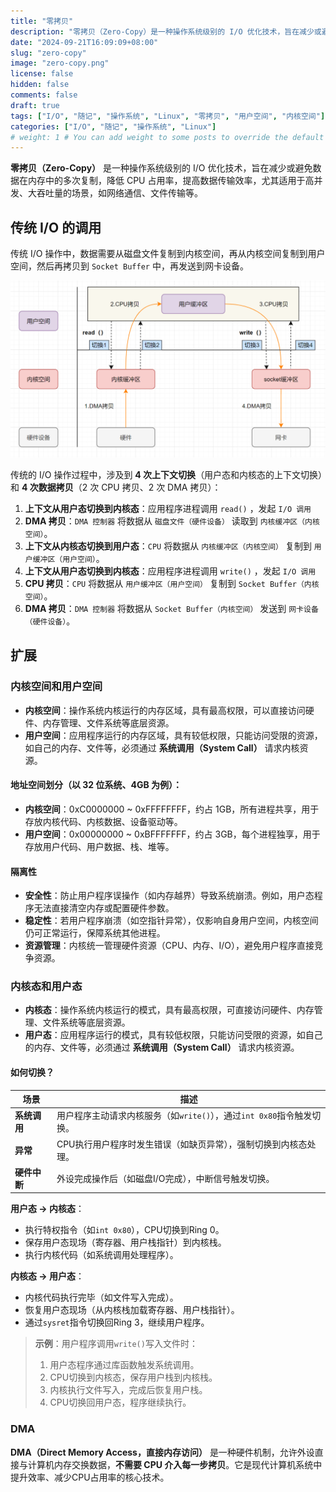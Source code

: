 ```yaml
---
title: "零拷贝"
description: "​零拷贝（Zero-Copy）是一种操作系统级别的 I/O 优化技术，旨在减少或避免数据在内存中的多次复制，降低 CPU 占用率，提高数据传输效率，尤其适用于高并发、大吞吐量的场景，如网络通信、文件传输等。"
date: "2024-09-21T16:09:09+08:00"
slug: "zero-copy"
image: "zero-copy.png"
license: false
hidden: false
comments: false
draft: true
tags: ["I/O", "随记", "操作系统", "Linux", "零拷贝", "用户空间", "内核空间"]
categories: ["I/O", "随记", "操作系统", "Linux"]
# weight: 1 # You can add weight to some posts to override the default sorting (date descending)
---
```


**​零拷贝（Zero-Copy）** 是一种操作系统级别的 I/O 优化技术，旨在减少或避免数据在内存中的多次复制，降低 CPU 占用率，提高数据传输效率，尤其适用于高并发、大吞吐量的场景，如网络通信、文件传输等。

## 传统 I/O 的调用

传统 I/O 操作中，数据需要从磁盘文件复制到内核空间，再从内核空间复制到用户空间，然后再拷贝到 `Socket Buffer` 中，再发送到网卡设备。

![传统拷贝](传统拷贝.png)

传统的 I/O 操作过程中，涉及到 **4 次上下文切换**（用户态和内核态的上下文切换）和 **4 次数据拷贝**（2 次 CPU 拷贝、2 次 DMA 拷贝）：

1. **上下文从用户态切换到内核态**：应用程序进程调用 `read()` ，发起 `I/O 调用`
2. **DMA 拷贝**：`DMA 控制器` 将数据从 `磁盘文件（硬件设备）` 读取到 `内核缓冲区（内核空间）`。
3. **上下文从内核态切换到用户态**：`CPU` 将数据从 `内核缓冲区（内核空间）` 复制到 `用户缓冲区（用户空间）`。
4. **上下文从用户态切换到内核态**：应用程序进程调用 `write()` ，发起 `I/O 调用`
5. **CPU 拷贝**：`CPU` 将数据从 `用户缓冲区（用户空间）` 复制到 `Socket Buffer（内核空间）`。
6. **DMA 拷贝**：`DMA 控制器` 将数据从 `Socket Buffer（内核空间）` 发送到 `网卡设备（硬件设备）`。

## 扩展

### 内核空间和用户空间

- **内核空间**：操作系统内核运行的内存区域，具有最高权限，可以直接访问硬件、内存管理、文件系统等底层资源。
- **用户空间**：应用程序运行的内存区域，具有较低权限，只能访问受限的资源，如自己的内存、文件等，必须通过 **系统调用（System Call）** 请求内核资源。

#### **地址空间划分（以 32 位系统、4GB 为例）：**

- **内核空间**：0xC0000000 ~ 0xFFFFFFFF，约占 1GB，所有进程共享，用于存放内核代码、内核数据、设备驱动等。
- **用户空间**：0x00000000 ~ 0xBFFFFFFF，约占 3GB，每个进程独享，用于存放用户代码、用户数据、栈、堆等。

#### **隔离性**

- **安全性**：防止用户程序误操作（如内存越界）导致系统崩溃。例如，用户态程序无法直接清空内存或配置硬件参数。
- **稳定性**：若用户程序崩溃（如空指针异常），仅影响自身用户空间，内核空间仍可正常运行，保障系统其他进程。
- **资源管理**：内核统一管理硬件资源（CPU、内存、I/O），避免用户程序直接竞争资源。

### 内核态和用户态

- **内核态**：操作系统内核运行的模式，具有最高权限，可直接访问硬件、内存管理、文件系统等底层资源。
- **用户态**：应用程序运行的模式，具有较低权限，只能访问受限的资源，如自己的内存、文件等，必须通过 **系统调用（System Call）** 请求内核资源。

#### **如何切换？**

| **场景**       | 描述                                                         |
|----------------|------------------------------------------------------------|
| **系统调用**   | 用户程序主动请求内核服务（如`write()`），通过`int 0x80`指令触发切换。 |
| **异常**       | CPU执行用户程序时发生错误（如缺页异常），强制切换到内核态处理。        |
| **硬件中断**   | 外设完成操作后（如磁盘I/O完成），中断信号触发切换。                  |

**用户态 → 内核态**：

- 执行特权指令（如`int 0x80`），CPU切换到Ring 0。
- 保存用户态现场（寄存器、用户栈指针）到内核栈。
- 执行内核代码（如系统调用处理程序）。

**内核态 → 用户态**：

- 内核代码执行完毕（如文件写入完成）。
- 恢复用户态现场（从内核栈加载寄存器、用户栈指针）。
- 通过`sysret`指令切换回Ring 3，继续用户程序。

> **示例**：用户程序调用`write()`写入文件时：
>
> 1. 用户态程序通过库函数触发系统调用。
> 2. CPU切换到内核态，保存用户栈到内核栈。
> 3. 内核执行文件写入，完成后恢复用户栈。
> 4. CPU切换回用户态，程序继续执行。

### DMA

**DMA（Direct Memory Access，直接内存访问）** 是一种硬件机制，允许外设直接与计算机内存交换数据，**不需要 CPU 介入每一步拷贝**。它是现代计算机系统中提升效率、减少CPU占用率的核心技术。
